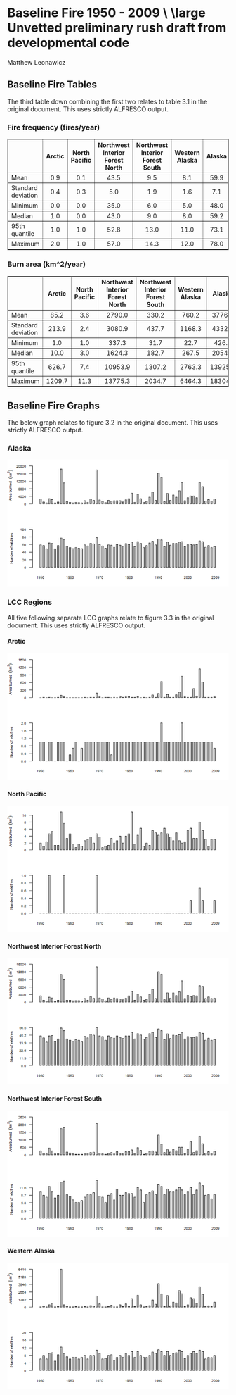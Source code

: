 # Baseline Fire 1950 - 2009 \\ \large Unvetted preliminary rush draft from developmental code
Matthew Leonawicz  





## Baseline Fire Tables
The third table down combining the first two relates to table 3.1 in the original document.
This uses strictly ALFRESCO output.


### Fire frequency (fires/year)
<!-- html table generated in R 3.1.1 by xtable 1.7-4 package -->
<!-- Tue Jan 20 15:21:30 2015 -->
<table border=1>
<tr> <th>  </th> <th> Arctic </th> <th> North Pacific </th> <th> Northwest Interior Forest North </th> <th> Northwest Interior Forest South </th> <th> Western Alaska </th> <th> Alaska </th>  </tr>
  <tr> <td> Mean </td> <td align="center"> 0.9 </td> <td align="center"> 0.1 </td> <td align="center"> 43.5 </td> <td align="center"> 9.5 </td> <td align="center"> 8.1 </td> <td align="center"> 59.9 </td> </tr>
  <tr> <td> Standard deviation </td> <td align="center"> 0.4 </td> <td align="center"> 0.3 </td> <td align="center"> 5.0 </td> <td align="center"> 1.9 </td> <td align="center"> 1.6 </td> <td align="center"> 7.1 </td> </tr>
  <tr> <td> Minimum </td> <td align="center"> 0.0 </td> <td align="center"> 0.0 </td> <td align="center"> 35.0 </td> <td align="center"> 6.0 </td> <td align="center"> 5.0 </td> <td align="center"> 48.0 </td> </tr>
  <tr> <td> Median </td> <td align="center"> 1.0 </td> <td align="center"> 0.0 </td> <td align="center"> 43.0 </td> <td align="center"> 9.0 </td> <td align="center"> 8.0 </td> <td align="center"> 59.2 </td> </tr>
  <tr> <td> 95th quantile </td> <td align="center"> 1.0 </td> <td align="center"> 1.0 </td> <td align="center"> 52.8 </td> <td align="center"> 13.0 </td> <td align="center"> 11.0 </td> <td align="center"> 73.1 </td> </tr>
  <tr> <td> Maximum </td> <td align="center"> 2.0 </td> <td align="center"> 1.0 </td> <td align="center"> 57.0 </td> <td align="center"> 14.3 </td> <td align="center"> 12.0 </td> <td align="center"> 78.0 </td> </tr>
   </table>

### Burn area (km^2/year)
<!-- html table generated in R 3.1.1 by xtable 1.7-4 package -->
<!-- Tue Jan 20 15:21:30 2015 -->
<table border=1>
<tr> <th>  </th> <th> Arctic </th> <th> North Pacific </th> <th> Northwest Interior Forest North </th> <th> Northwest Interior Forest South </th> <th> Western Alaska </th> <th> Alaska </th>  </tr>
  <tr> <td> Mean </td> <td align="center"> 85.2 </td> <td align="center"> 3.6 </td> <td align="center"> 2790.0 </td> <td align="center"> 330.2 </td> <td align="center"> 760.2 </td> <td align="center"> 3776.1 </td> </tr>
  <tr> <td> Standard deviation </td> <td align="center"> 213.9 </td> <td align="center"> 2.4 </td> <td align="center"> 3080.9 </td> <td align="center"> 437.7 </td> <td align="center"> 1168.3 </td> <td align="center"> 4332.3 </td> </tr>
  <tr> <td> Minimum </td> <td align="center"> 1.0 </td> <td align="center"> 1.0 </td> <td align="center"> 337.3 </td> <td align="center"> 31.7 </td> <td align="center"> 22.7 </td> <td align="center"> 426.3 </td> </tr>
  <tr> <td> Median </td> <td align="center"> 10.0 </td> <td align="center"> 3.0 </td> <td align="center"> 1624.3 </td> <td align="center"> 182.7 </td> <td align="center"> 267.5 </td> <td align="center"> 2054.3 </td> </tr>
  <tr> <td> 95th quantile </td> <td align="center"> 626.7 </td> <td align="center"> 7.4 </td> <td align="center"> 10953.9 </td> <td align="center"> 1307.2 </td> <td align="center"> 2763.3 </td> <td align="center"> 13925.8 </td> </tr>
  <tr> <td> Maximum </td> <td align="center"> 1209.7 </td> <td align="center"> 11.3 </td> <td align="center"> 13775.3 </td> <td align="center"> 2034.7 </td> <td align="center"> 6464.3 </td> <td align="center"> 18304.7 </td> </tr>
   </table>

## Baseline Fire Graphs
The below graph relates to figure 3.2 in the original document.
This uses strictly ALFRESCO output.

### Alaska
![Alaska](baseline_fire_cccma_files/figure-html/baseline_fire_barplot_AK-1.png) 

### LCC Regions
All five following separate LCC graphs relate to figure 3.3 in the original document.
This uses strictly ALFRESCO output.

#### Arctic
![Arctic](baseline_fire_cccma_files/figure-html/baseline_fire_barplot_LCC1-1.png) 

#### North Pacific
![North Pacific](baseline_fire_cccma_files/figure-html/baseline_fire_barplot_LCC2-1.png) 

#### Northwest Interior Forest North
![Northwest Interior Forest North](baseline_fire_cccma_files/figure-html/baseline_fire_barplot_LCC3-1.png) 

#### Northwest Interior Forest South
![Northwest Interior Forest South](baseline_fire_cccma_files/figure-html/baseline_fire_barplot_LCC4-1.png) 

#### Western Alaska
![Western Alaska](baseline_fire_cccma_files/figure-html/baseline_fire_barplot_LCC5-1.png) 

